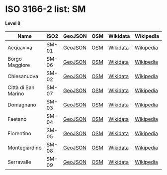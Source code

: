 # ISO 3166-2 list: SM


#### Level 8
Name | ISO2 | GeoJSON | OSM | Wikidata | Wikipedia | population 
--- | --- | --- | --- | --- | --- | --: 
Acquaviva | SM-01 | [GeoJSON](../../geojson/q8/iso2/SM/SM-01.geojson) | [OSM](https://www.openstreetmap.org/relation/3012938) | [Wikidata](https://www.wikidata.org/wiki/Q206363) | [Wikipedia](http://en.wikipedia.org/wiki/it%3AAcquaviva%20%28San%20Marino%29) | 2,137
Borgo Maggiore | SM-06 | [GeoJSON](../../geojson/q8/iso2/SM/SM-06.geojson) | [OSM](https://www.openstreetmap.org/relation/3012939) | [Wikidata](https://www.wikidata.org/wiki/Q201368) | [Wikipedia](http://en.wikipedia.org/wiki/it%3ABorgo%20Maggiore) | 6,631
Chiesanuova | SM-02 | [GeoJSON](../../geojson/q8/iso2/SM/SM-02.geojson) | [OSM](https://www.openstreetmap.org/relation/3012940) | [Wikidata](https://www.wikidata.org/wiki/Q206980) | [Wikipedia](http://en.wikipedia.org/wiki/it%3AChiesanuova%20%28San%20Marino%29) | 1,097
Città di San Marino | SM-07 | [GeoJSON](../../geojson/q8/iso2/SM/SM-07.geojson) | [OSM](https://www.openstreetmap.org/relation/3012945) | [Wikidata](https://www.wikidata.org/wiki/Q1848) | [Wikipedia](http://en.wikipedia.org/wiki/it%3ACitt%C3%A0%20di%20San%20Marino) | 4,040
Domagnano | SM-03 | [GeoJSON](../../geojson/q8/iso2/SM/SM-03.geojson) | [OSM](https://www.openstreetmap.org/relation/3012941) | [Wikidata](https://www.wikidata.org/wiki/Q202202) | [Wikipedia](http://en.wikipedia.org/wiki/it%3ADomagnano) | 3,319
Faetano | SM-04 | [GeoJSON](../../geojson/q8/iso2/SM/SM-04.geojson) | [OSM](https://www.openstreetmap.org/relation/3012942) | [Wikidata](https://www.wikidata.org/wiki/Q206356) | [Wikipedia](http://en.wikipedia.org/wiki/it%3AFaetano) | 1,164
Fiorentino | SM-05 | [GeoJSON](../../geojson/q8/iso2/SM/SM-05.geojson) | [OSM](https://www.openstreetmap.org/relation/3012943) | [Wikidata](https://www.wikidata.org/wiki/Q206968) | [Wikipedia](http://en.wikipedia.org/wiki/it%3AFiorentino%20%28San%20Marino%29) | 2,526
Montegiardino | SM-08 | [GeoJSON](../../geojson/q8/iso2/SM/SM-08.geojson) | [OSM](https://www.openstreetmap.org/relation/3012944) | [Wikidata](https://www.wikidata.org/wiki/Q206962) | [Wikipedia](http://en.wikipedia.org/wiki/it%3AMontegiardino) | 910
Serravalle | SM-09 | [GeoJSON](../../geojson/q8/iso2/SM/SM-09.geojson) | [OSM](https://www.openstreetmap.org/relation/3012946) | [Wikidata](https://www.wikidata.org/wiki/Q185412) | [Wikipedia](http://en.wikipedia.org/wiki/it%3ASerravalle%20%28San%20Marino%29) | 10,591
